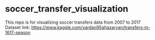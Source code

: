 # soccer_transfer_visualization
This repo is for visualizing soccer transfers data from 2007 to 2017 <br>
Dataset link: https://www.kaggle.com/vardan95ghazaryan/transfers-in-1617-season
